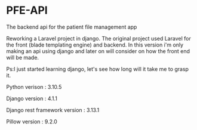 # PFE-API
 The backend api for the patient file management app

Reworking a Laravel project in django.
The original project used Laravel for the front (blade templating engine) and backend.
In this version i'm only making an api using django and later on will consider on how the front end will be made.

Ps:I just started learning django, let's see how long will it take me to grasp it.

Python verison : 3.10.5

Django version : 4.1.1

Django rest framework version : 3.13.1

Pillow version : 9.2.0
